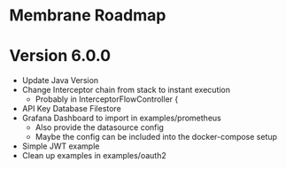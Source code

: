 # Membrane Roadmap

# Version 6.0.0

- Update Java Version
- Change Interceptor chain from stack to instant execution
  - Probably in InterceptorFlowController {
- API Key Database Filestore
- Grafana Dashboard to import in examples/prometheus
  - Also provide the datasource config
  - Maybe the config can be included into the docker-compose setup
- Simple JWT example 
- Clean up examples in examples/oauth2

